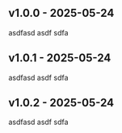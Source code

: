 
## v1.0.0 - 2025-05-24
asdfasd asdf sdfa
## v1.0.1 - 2025-05-24
asdfasd asdf sdfa
## v1.0.2 - 2025-05-24
asdfasd asdf sdfa